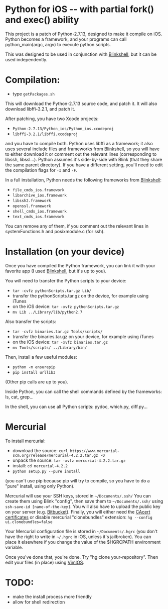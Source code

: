 # Python for iOS -- with partial fork() and exec() ability

This project is a patch of Python-2.7.13, designed to make it compile on iOS. Python becomes a framework, and your programs can call python_main(argc, argv) to execute python scripts. 

This was designed to be used in conjunction with [Blinkshell](https://github.com/holzschu/blink), but it can be used independently. 

# Compilation:

- type `getPackages.sh`

This will download the Python-2.7.13 source code, and patch it. It will also download libffi-3.2.1, and patch it. 

After patching, you have two Xcode projects: 
- `Python-2.7.13/Python_ios/Python_ios.xcodeproj`
- `libffi-3.2.1/libffi.xcodeproj`

and you have to compile both. Python uses libffi as a framework; it also uses several include files and frameworks from [Blinkshell](https://github.com/holzschu/blink), so you will have to either download it or comment out the relevant lines (corresponding to libssh, libssl...). Python assumes it's side-by-side with Blink (that they share the same parent directory). If you have a different setting, you'll need to edit the compilation flags for `-I` and `-F`. 

In a full installation, Python needs the following frameworks from [Blinkshell](https://github.com/holzschu/blink):
- `file_cmds_ios.framework`
- `libarchive_ios.framework`
- `libssh2.framework`
- `openssl.framework`
- `shell_cmds_ios.framework`
- `text_cmds_ios.framework`

You can remove any of them, if you comment out the relevant lines in systemFunctions.h and posixmodule.c (for ssh).

# Installation (on your device)

Once you have compiled the Python framework, you can link it with your favorite app (I used [Blinkshell](https://github.com/holzschu/blink), but it's up to you). 

You will need to transfer the Python scripts to your device:
- `tar -cvfz pythonScripts.tar.gz Lib/`
- transfer the pythonScripts.tar.gz on the device, for example using iTunes
- on the iOS device: `tar -xvfz pythonScripts.tar.gz`
- `mv Lib ../Library/lib/python2.7`

Also transfer the scripts: 
- `tar -cvfz binaries.tar.gz Tools/scripts/`
- transfer the binaries.tar.gz on your device, for example using iTunes
- on the iOS device: `tar -xvfz binaries.tar.gz` 
- `mv Tools/scripts/ ../Library/bin/`

Then, install a few useful modules: 
- `python -m ensurepip`
- `pip install urllib3`

(Other pip calls are up to you). 

Inside Python, you can call the shell commands defined by the frameworks: ls, cat, grep... 

In the shell, you can use all Python scripts: pydoc, which.py, diff.py... 

# Mercurial

To install mercurial:
- download the source: `curl https://www.mercurial-scm.org/release/mercurial-4.2.2.tar.gz -O`
- unpack the source: `tar -xvfz mercurial-4.2.2.tar.gz`
- install: `cd mercurial-4.2.2` 
- `python setup.py --pure install`

(you can't use pip because pip will try to compile, so you have to do a "pure" install, using only Python).

Mercurial will use your SSH keys, stored in `~/Documents/.ssh/` You can create them using Blink "config", then save them to `~/Documents/.ssh/` using `ssh-save-id [name-of-the-key]`. You will also have to upload the public key on your server (e.g. [Bitbucket](http://bitbucket.org)). Finally, you will either need the [CAcert certificates](https://www.mercurial-scm.org/wiki/CACertificates) or disable mercurial "clonebundles" extension: 
`hg --config ui.clonebundles=false`

Your Mercurial configuration file is stored in  `~/Documents/.hgrc` (you don't have the right to write in `~/.hgrc` in iOS, unless it's jailbroken). You can place it elsewhere if you change the value of the $HGRCPATH environment variable. 

Once you've done that, you're done. Try "hg clone your-repository". Then edit your files (in place) using [VimIOS](https://github.com/holzschu/VimIOS). 

# TODO:
- make the install process more friendly 
- allow for shell redirection 

